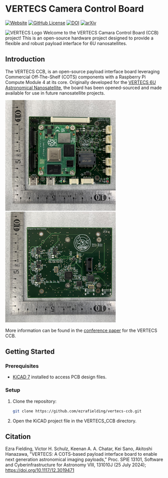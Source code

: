 # VERTECS Camera Control Board
[![Website](https://img.shields.io/website?down_message=unavailable&up_color=blue&up_message=VERTECS%20Project&url=https%3A%2F%2Fwww.vertecs-project.com)](https://www.vertecs-project.com)
[<img alt="GitHub License" src="https://img.shields.io/github/license/ezrafielding/VERTECS-CCB">](https://github.com/ezrafielding/vertecs-ccb/blob/main/LICENSE)
[![DOI](https://img.shields.io/badge/DOI-10.1117%2F12.3019471-blue)](https://doi.org/10.1117/12.3019471)
[![arXiv](https://img.shields.io/badge/arXiv-2406.00935-b31b1b.svg)](https://arxiv.org/abs/2406.00935)

<img src="https://vertecs-project.com/wp-content/uploads/2023/07/VERTECS-2048x2048.png" alt="VERTECS Logo" width="200"/>
Welcome to the VERTECS Camara Control Board (CCB) project! This is an open-source hardware project designed to provide a flexible and robust payload interface for 6U nanosatellites.


## Introduction
The VERTECS CCB, is an open-source payload interface board leveraging Commercial Off-The-Shelf (COTS) components with a Raspberry Pi Compute Module 4 at its core. Originally developed for the [VERTECS 6U Astronomical Nanosatellite](https://www.vertecs-project.com), the board has been opened-sourced and made available for use in future nanosatellite projects.

<img src="https://github.com/ezrafielding/vertecs-ccb/blob/main/docs/images/CCB_front.jpg" alt="CCB Front" width="350"/> <img src="https://github.com/ezrafielding/vertecs-ccb/blob/main/docs/images/CCB_back.jpg" alt="CCB Back" width="350"/>

More information can be found in the [conference paper](https://doi.org/10.1117/12.3019471) for the VERTECS CCB.

## Getting Started
### Prerequisites
- [KiCAD 7](https://www.kicad.org/) installed to access PCB design files.

### Setup
1. Clone the repository:
   ```bash
   git clone https://github.com/ezrafielding/vertecs-ccb.git
   ```
2. Open the KiCAD project file in the VERTECS_CCB directory.

## Citation
Ezra Fielding, Victor H. Schulz, Keenan A. A. Chatar, Kei Sano, Akitoshi Hanazawa, "VERTECS: A COTS-based payload interface board to enable next generation astronomical imaging payloads," Proc. SPIE 13101, Software and Cyberinfrastructure for Astronomy VIII, 131010J (25 July 2024); https://doi.org/10.1117/12.3019471
